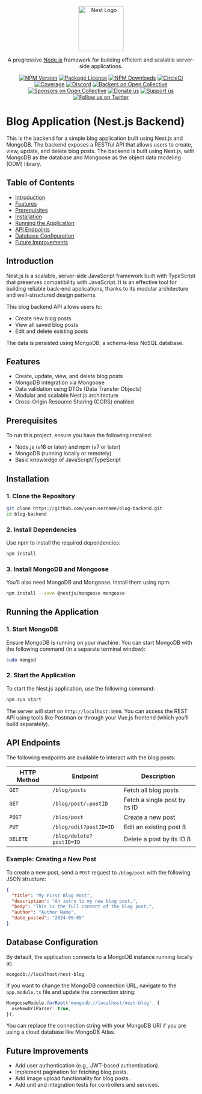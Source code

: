 <p align="center">
  <a href="http://nestjs.com/" target="blank"><img src="https://nestjs.com/img/logo-small.svg" width="120" alt="Nest Logo" /></a>
</p>

[circleci-image]: https://img.shields.io/circleci/build/github/nestjs/nest/master?token=abc123def456
[circleci-url]: https://circleci.com/gh/nestjs/nest

  <p align="center">A progressive <a href="http://nodejs.org" target="_blank">Node.js</a> framework for building efficient and scalable server-side applications.</p>
    <p align="center">
<a href="https://www.npmjs.com/~nestjscore" target="_blank"><img src="https://img.shields.io/npm/v/@nestjs/core.svg" alt="NPM Version" /></a>
<a href="https://www.npmjs.com/~nestjscore" target="_blank"><img src="https://img.shields.io/npm/l/@nestjs/core.svg" alt="Package License" /></a>
<a href="https://www.npmjs.com/~nestjscore" target="_blank"><img src="https://img.shields.io/npm/dm/@nestjs/common.svg" alt="NPM Downloads" /></a>
<a href="https://circleci.com/gh/nestjs/nest" target="_blank"><img src="https://img.shields.io/circleci/build/github/nestjs/nest/master" alt="CircleCI" /></a>
<a href="https://coveralls.io/github/nestjs/nest?branch=master" target="_blank"><img src="https://coveralls.io/repos/github/nestjs/nest/badge.svg?branch=master#9" alt="Coverage" /></a>
<a href="https://discord.gg/G7Qnnhy" target="_blank"><img src="https://img.shields.io/badge/discord-online-brightgreen.svg" alt="Discord"/></a>
<a href="https://opencollective.com/nest#backer" target="_blank"><img src="https://opencollective.com/nest/backers/badge.svg" alt="Backers on Open Collective" /></a>
<a href="https://opencollective.com/nest#sponsor" target="_blank"><img src="https://opencollective.com/nest/sponsors/badge.svg" alt="Sponsors on Open Collective" /></a>
  <a href="https://paypal.me/kamilmysliwiec" target="_blank"><img src="https://img.shields.io/badge/Donate-PayPal-ff3f59.svg" alt="Donate us"/></a>
    <a href="https://opencollective.com/nest#sponsor"  target="_blank"><img src="https://img.shields.io/badge/Support%20us-Open%20Collective-41B883.svg" alt="Support us"></a>
  <a href="https://twitter.com/nestframework" target="_blank"><img src="https://img.shields.io/twitter/follow/nestframework.svg?style=social&label=Follow" alt="Follow us on Twitter"></a>
</p>
  <!--[![Backers on Open Collective](https://opencollective.com/nest/backers/badge.svg)](https://opencollective.com/nest#backer)
  [![Sponsors on Open Collective](https://opencollective.com/nest/sponsors/badge.svg)](https://opencollective.com/nest#sponsor)-->

# Blog Application (Nest.js Backend)

This is the backend for a simple blog application built using Nest.js and MongoDB. The backend exposes a RESTful API that allows users to create, view, update, and delete blog posts. The backend is built using Nest.js, with MongoDB as the database and Mongoose as the object data modeling (ODM) library.

## Table of Contents

- [Introduction](#introduction)
- [Features](#features)
- [Prerequisites](#prerequisites)
- [Installation](#installation)
- [Running the Application](#running-the-application)
- [API Endpoints](#api-endpoints)
- [Database Configuration](#database-configuration)
- [Future Improvements](#future-improvements)

## Introduction

Nest.js is a scalable, server-side JavaScript framework built with TypeScript that preserves compatibility with JavaScript. It is an effective tool for building reliable back-end applications, thanks to its modular architecture and well-structured design patterns.

This blog backend API allows users to:

- Create new blog posts
- View all saved blog posts
- Edit and delete existing posts

The data is persisted using MongoDB, a schema-less NoSQL database.

## Features

- Create, update, view, and delete blog posts
- MongoDB integration via Mongoose
- Data validation using DTOs (Data Transfer Objects)
- Modular and scalable Nest.js architecture
- Cross-Origin Resource Sharing (CORS) enabled

## Prerequisites

To run this project, ensure you have the following installed:

- Node.js (v16 or later) and npm (v7 or later)
- MongoDB (running locally or remotely)
- Basic knowledge of JavaScript/TypeScript

## Installation

### 1. Clone the Repository

```bash
git clone https://github.com/yourusername/blog-backend.git
cd blog-backend
```

### 2. Install Dependencies

Use npm to install the required dependencies:

```bash
npm install
```

### 3. Install MongoDB and Mongoose

You’ll also need MongoDB and Mongoose. Install them using npm:

```bash
npm install --save @nestjs/mongoose mongoose
```

## Running the Application

### 1. Start MongoDB

Ensure MongoDB is running on your machine. You can start MongoDB with the following command (in a separate terminal window):

```bash
sudo mongod
```

### 2. Start the Application

To start the Nest.js application, use the following command:

```bash
npm run start
```

The server will start on `http://localhost:3000`. You can access the REST API using tools like Postman or through your Vue.js frontend (which you’ll build separately).

## API Endpoints

The following endpoints are available to interact with the blog posts:

| HTTP Method | Endpoint                 | Description                   |
| ----------- | ------------------------ | ----------------------------- |
| `GET`       | `/blog/posts`            | Fetch all blog posts          |
| `GET`       | `/blog/post/:postID`     | Fetch a single post by its ID |
| `POST`      | `/blog/post`             | Create a new post             |
| `PUT`       | `/blog/edit?postID=ID`   | Edit an existing post ß       |
| `DELETE`    | `/blog/delete?postID=ID` | Delete a post by its ID ß     |

### Example: Creating a New Post

To create a new post, send a `POST` request to `/blog/post` with the following JSON structure:

```json
{
  "title": "My First Blog Post",
  "description": "An intro to my new blog post.",
  "body": "This is the full content of the blog post.",
  "author": "Author Name",
  "date_posted": "2024-09-05"
}
```

## Database Configuration

By default, the application connects to a MongoDB instance running locally at:

```
mongodb://localhost/nest-blog
```

If you want to change the MongoDB connection URL, navigate to the `app.module.ts` file and update the connection string:

```typescript
MongooseModule.forRoot('mongodb://localhost/nest-blog', {
  useNewUrlParser: true,
});
```

You can replace the connection string with your MongoDB URI if you are using a cloud database like MongoDB Atlas.

## Future Improvements

- Add user authentication (e.g., JWT-based authentication).
- Implement pagination for fetching blog posts.
- Add image upload functionality for blog posts.
- Add unit and integration tests for controllers and services.

```

```
